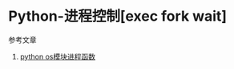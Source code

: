 # Python-进程控制[exec fork wait]

参考文章

1. [python os模块进程函数](http://www.cnblogs.com/nisen/p/6060355.html)

